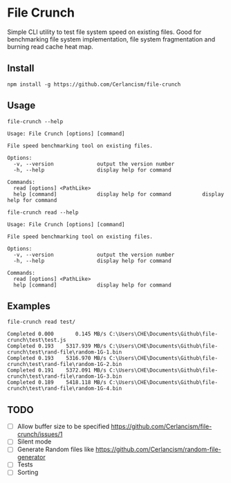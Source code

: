 # File Crunch
Simple CLI utility to test file system speed on existing files. Good for benchmarking file system implementation, file system fragmentation and burning read cache heat map.

## Install
`npm install -g https://github.com/Cerlancism/file-crunch`

## Usage
`file-crunch --help`

```
Usage: File Crunch [options] [command]

File speed benchmarking tool on existing files.

Options:
  -v, --version              output the version number
  -h, --help                 display help for command

Commands:
  read [options] <PathLike>
  help [command]             display help for command          display help for command
```

`file-crunch read --help`
```
Usage: File Crunch [options] [command]

File speed benchmarking tool on existing files.

Options:
  -v, --version              output the version number
  -h, --help                 display help for command

Commands:
  read [options] <PathLike>
  help [command]             display help for command
```

## Examples
`file-crunch read test/`
```
Completed 0.000       0.145 MB/s C:\Users\CHE\Documents\Github\file-crunch\test\test.js
Completed 0.193    5317.939 MB/s C:\Users\CHE\Documents\Github\file-crunch\test\rand-file\random-1G-1.bin
Completed 0.193    5316.970 MB/s C:\Users\CHE\Documents\Github\file-crunch\test\rand-file\random-1G-2.bin
Completed 0.191    5372.091 MB/s C:\Users\CHE\Documents\Github\file-crunch\test\rand-file\random-1G-3.bin
Completed 0.189    5418.118 MB/s C:\Users\CHE\Documents\Github\file-crunch\test\rand-file\random-1G-4.bin
```

## TODO
- [ ] Allow buffer size to be specified https://github.com/Cerlancism/file-crunch/issues/1
- [ ] Silent mode
- [ ] Generate Random files like https://github.com/Cerlancism/random-file-generator
- [ ] Tests
- [ ] Sorting
